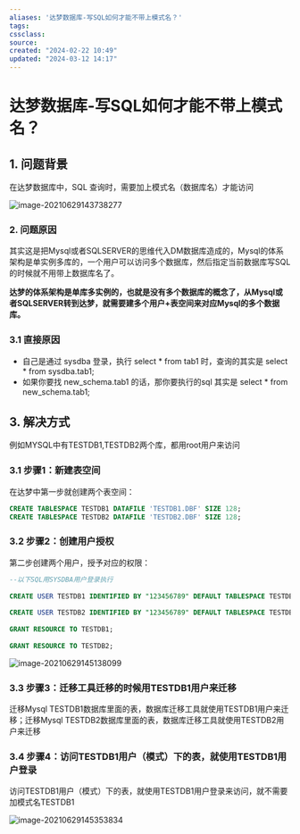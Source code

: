 ```yaml
---
aliases: '达梦数据库-写SQL如何才能不带上模式名？'
tags: 
cssclass:
source:
created: "2024-02-22 10:49"
updated: "2024-03-12 14:17"
---
```

# 达梦数据库-写SQL如何才能不带上模式名？

## 1. 问题背景

在达梦数据库中，SQL 查询时，需要加上模式名（数据库名）才能访问

![image-20210629143738277](https://cdn.jsdelivr.net/gh/MrJackC/PicGoImages/other/202403121417786.png)

### 2. 问题原因

其实这是把Mysql或者SQLSERVER的思维代入DM数据库造成的，Mysql的体系架构是单实例多库的，一个用户可以访问多个数据库，然后指定当前数据库写SQL的时候就不用带上数据库名了。

  **达梦的体系架构是单库多实例的，也就是没有多个数据库的概念了，从Mysql或者SQLSERVER转到达梦，就需要建多个用户+表空间来对应Mysql的多个数据库。**

### 3.1 直接原因

- 自己是通过 sysdba 登录，执行 select * from tab1 时，查询的其实是 select * from sysdba.tab1;
- 如果你要找 new_schema.tab1 的话，那你要执行的sql 其实是 select * from new_schema.tab1;

## 3. 解决方式

例如MYSQL中有TESTDB1,TESTDB2两个库，都用root用户来访问

### 3.1 步骤1：新建表空间

在达梦中第一步就创建两个表空间：

```sql
CREATE TABLESPACE TESTDB1 DATAFILE 'TESTDB1.DBF' SIZE 128;
CREATE TABLESPACE TESTDB2 DATAFILE 'TESTDB2.DBF' SIZE 128;
```

### 3.2 步骤2：创建用户授权

第二步创建两个用户，授予对应的权限：

```sql
--以下SQL用SYSDBA用户登录执行
 
CREATE USER TESTDB1 IDENTIFIED BY "123456789" DEFAULT TABLESPACE TESTDB1;
 
CREATE USER TESTDB2 IDENTIFIED BY "123456789" DEFAULT TABLESPACE TESTDB2;
 
GRANT RESOURCE TO TESTDB1;
 
GRANT RESOURCE TO TESTDB2;
```

![image-20210629145138099](https://cdn.jsdelivr.net/gh/MrJackC/PicGoImages/other/202403121417839.png)

### 3.3 步骤3：迁移工具迁移的时候用TESTDB1用户来迁移

迁移Mysql TESTDB1数据库里面的表，数据库迁移工具就使用TESTDB1用户来迁移；迁移Mysql TESTDB2数据库里面的表，数据库迁移工具就使用TESTDB2用户来迁移

### 3.4 步骤4：访问TESTDB1用户（模式）下的表，就使用TESTDB1用户登录

访问TESTDB1用户（模式）下的表，就使用TESTDB1用户登录来访问，就不需要加模式名TESTDB1

![image-20210629145353834](https://cdn.jsdelivr.net/gh/MrJackC/PicGoImages/other/202403121417874.png)
